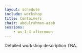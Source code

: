 ```yaml
---
layout: schedule
include: workshop
title: Containers
chair: abdulrahman-azab
sessions:
    - ws-1-4-afternoon
---
```


Detailed workshop description TBA.
